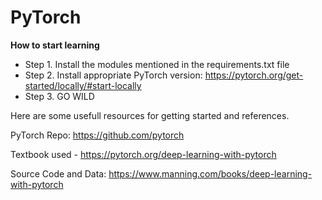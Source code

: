# PyTorch

**How to start learning**
  
  - Step 1. Install the modules mentioned in the requirements.txt file 
  - Step 2. Install appropriate PyTorch version: https://pytorch.org/get-started/locally/#start-locally
  - Step 3. GO WILD
  
Here are some usefull resources for getting started and references.

PyTorch Repo: https://github.com/pytorch

Textbook used - https://pytorch.org/deep-learning-with-pytorch

Source Code and Data: https://www.manning.com/books/deep-learning-with-pytorch


